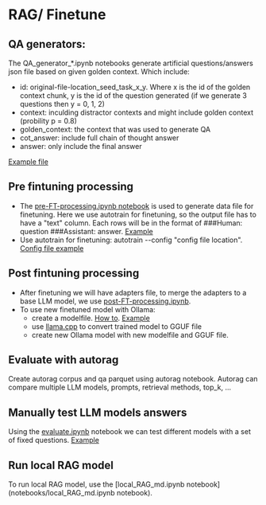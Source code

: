 # RAG/ Finetune

## QA generators:
The QA_generator_*.ipynb notebooks generate artificial questions/answers json file based on given golden context. Which include:
- id: original-file-location_seed_task_x_y. Where x is the id of the golden context chunk, y is the id of the question generated (if we generate 3 questions then y = 0, 1, 2)
- context: inculding distractor contexts and might include golden context (probility p = 0.8)
- golden_context: the context that was used to generate QA
- cot_answer: include full chain of thought answer
- answer: only include the final answer
  
[Example file](output/QA_polaris_md_llama3-chatqa:70b_1500_3.json)

## Pre fintuning processing
- The [pre-FT-processing.ipynb notebook](notebooks/pre-FT-processing.ipynb) is used to generate data file for finetuning. Here we use autotrain for finetuning, so the output file has to have a "text" column. Each rows will be in the format of ###Human: question ###Assistant: answer. [Example](data/train/QA_only/train_with_QA_only.jsonl)
- Use autotrain for finetuning: autotrain --config "config file location". [Config file example](configs/llama3-1-8b-sft-500-2-with-QA-only.yaml)

## Post fintuning processing
- After finetuning we will have adapters file, to merge the adapters to a base LLM model, we use [post-FT-processing.ipynb](notebooks/post-FT-processing.ipynb).
- To use new finetuned model with Ollama:
  - create a modelfile. [How to](https://www.gpu-mart.com/blog/custom-llm-models-with-ollama-modelfile). [Example](ollama_modelfiles/HPCBot-LLama3-1-8B-with-QA-only.modelfile)
  - use [llama.cpp](https://github.com/ggerganov/llama.cpp) to convert trained model to GGUF file
  - create new Ollama model with new modelfile and GGUF file.

## Evaluate with autorag
Create autorag corpus and qa parquet using autorag notebook. Autorag can compare multiple LLM models, prompts, retrieval methods, top_k, ...

## Manually test LLM models answers
Using the [evaluate.ipynb](notebooks/evaluate.ipynb) notebook we can test different models with a set of fixed questions. [Example](QA_eval_llama-3-1.json)

## Run local RAG model
To run local RAG model, use the [local_RAG_md.ipynb notebook](notebooks/local_RAG_md.ipynb notebook).
